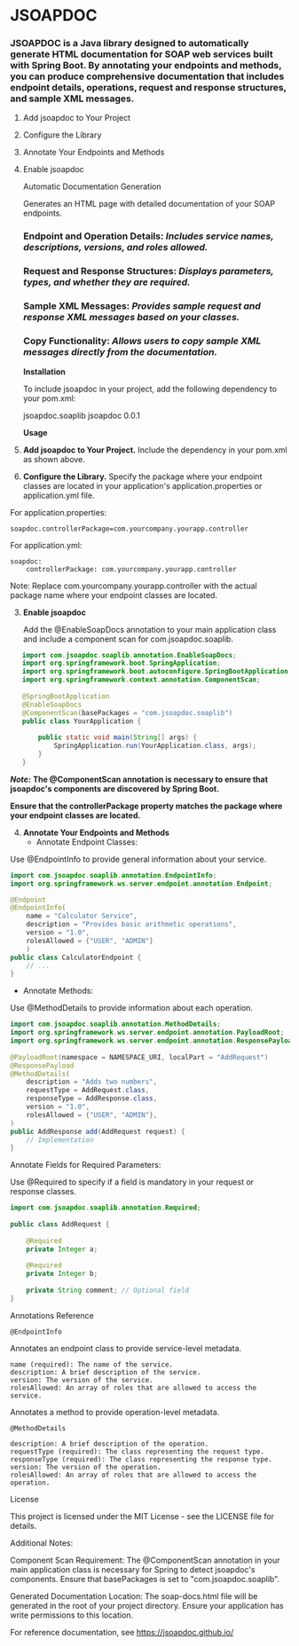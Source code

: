 # JSOAPDOC

### JSOAPDOC is a Java library designed to automatically generate HTML documentation for SOAP web services built with Spring Boot. By annotating your endpoints and methods, you can produce comprehensive documentation that includes endpoint details, operations, request and response structures, and sample XML messages.

1. Add jsoapdoc to Your Project
2. Configure the Library
3. Annotate Your Endpoints and Methods
4. Enable jsoapdoc


   Automatic Documentation Generation
   
   Generates an HTML page with detailed documentation of your SOAP endpoints.

   ### **Endpoint and Operation Details**: *Includes service names, descriptions, versions, and roles allowed.*

   ### **Request and Response Structures**: *Displays parameters, types, and whether they are required.*

   ### **Sample XML Messages**: *Provides sample request and response XML messages based on your classes.*

   ### **Copy Functionality**: *Allows users to copy sample XML messages directly from the documentation.*

   **Installation**

   To include jsoapdoc in your project, add the following dependency to your pom.xml:


    <dependency>
    <groupId>jsoapdoc.soaplib</groupId>
    <artifactId>jsoapdoc</artifactId>
    <version>0.0.1</version>
    </dependency>

   **Usage**

1. **Add jsoapdoc to Your Project.** Include the dependency in your pom.xml as shown above.

2. **Configure the Library.** Specify the package where your endpoint classes are located in your application's application.properties or application.yml file.

For application.properties:

    soapdoc.controllerPackage=com.yourcompany.yourapp.controller

For application.yml:

    soapdoc:
        controllerPackage: com.yourcompany.yourapp.controller

Note: Replace com.yourcompany.yourapp.controller with the actual package name where your endpoint classes are located.

3. **Enable jsoapdoc**

   Add the @EnableSoapDocs annotation to your main application class and include a component scan for com.jsoapdoc.soaplib.
 ```java
    import com.jsoapdoc.soaplib.annotation.EnableSoapDocs;
    import org.springframework.boot.SpringApplication;
    import org.springframework.boot.autoconfigure.SpringBootApplication;
    import org.springframework.context.annotation.ComponentScan;
    
    @SpringBootApplication
    @EnableSoapDocs
    @ComponentScan(basePackages = "com.jsoapdoc.soaplib")
    public class YourApplication {
    
        public static void main(String[] args) {
            SpringApplication.run(YourApplication.class, args);
        }
    }
```
***Note:*** **The @ComponentScan annotation is necessary to ensure that jsoapdoc's components are discovered by Spring Boot.**

**Ensure that the controllerPackage property matches the package where your endpoint classes are located.**

4. **Annotate Your Endpoints and Methods**
   - Annotate Endpoint Classes:

Use @EndpointInfo to provide general information about your service.

```java
import com.jsoapdoc.soaplib.annotation.EndpointInfo;
import org.springframework.ws.server.endpoint.annotation.Endpoint;

@Endpoint
@EndpointInfo(
    name = "Calculator Service",
    description = "Provides basic arithmetic operations",
    version = "1.0",
    rolesAllowed = {"USER", "ADMIN"}
    )
public class CalculatorEndpoint {
    // ...
}
```
   - Annotate Methods:

Use @MethodDetails to provide information about each operation.
```java
import com.jsoapdoc.soaplib.annotation.MethodDetails;
import org.springframework.ws.server.endpoint.annotation.PayloadRoot;
import org.springframework.ws.server.endpoint.annotation.ResponsePayload;
    
@PayloadRoot(namespace = NAMESPACE_URI, localPart = "AddRequest")
@ResponsePayload
@MethodDetails(
    description = "Adds two numbers",
    requestType = AddRequest.class,
    responseType = AddResponse.class,
    version = "1.0",
    rolesAllowed = {"USER", "ADMIN"},
)
public AddResponse add(AddRequest request) {
    // Implementation
}
```

Annotate Fields for Required Parameters:

Use @Required to specify if a field is mandatory in your request or response classes.

```java
import com.jsoapdoc.soaplib.annotation.Required;
    
public class AddRequest {
    
    @Required
    private Integer a;
    
    @Required
    private Integer b;
    
    private String comment; // Optional field
}
```

Annotations Reference

    @EndpointInfo

Annotates an endpoint class to provide service-level metadata.

    name (required): The name of the service.
    description: A brief description of the service.
    version: The version of the service.
    rolesAllowed: An array of roles that are allowed to access the service.

Annotates a method to provide operation-level metadata.

    @MethodDetails

    description: A brief description of the operation.
    requestType (required): The class representing the request type.
    responseType (required): The class representing the response type.
    version: The version of the operation.
    rolesAllowed: An array of roles that are allowed to access the operation.







License

This project is licensed under the MIT License - see the LICENSE file for details.

Additional Notes:

Component Scan Requirement: The @ComponentScan annotation in your main application class is necessary for Spring to detect jsoapdoc's components. Ensure that basePackages is set to "com.jsoapdoc.soaplib".

Generated Documentation Location: The soap-docs.html file will be generated in the root of your project directory. Ensure your application has write permissions to this location.

For reference documentation, see https://jsoapdoc.github.io/